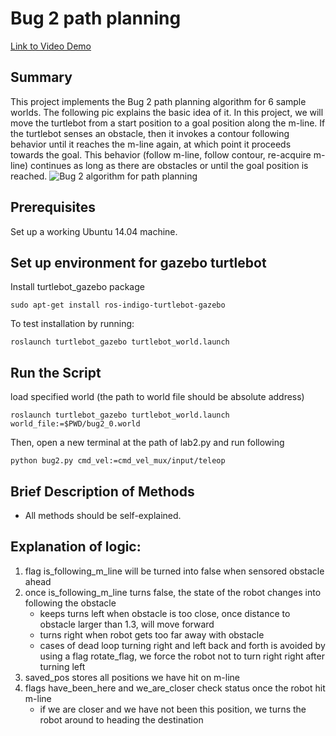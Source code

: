 # Bug 2 path planning
[Link to Video Demo](https://www.youtube.com/watch?v=WH0H8ikGQF4&list=PLF7A_BRkte4XUmaT9YkKfNZHVgVBSWv0n&index=4&t=6s)

## Summary
This project implements the Bug 2 path planning algorithm for 6 sample worlds. The following pic explains the basic idea of it. In this project, we will move the turtlebot from a start position to a goal position along the m-line. If the turtlebot senses an obstacle, then it invokes a contour following behavior until it reaches the m-line again, at which point it proceeds towards the goal. This behavior (follow m-line, follow contour, re-acquire m-line) continues as long as there are obstacles or until the goal position is reached. 
![Bug 2 algorithm for path planning](https://github.com/YiyangQian/W4733-Robotics/blob/master/Bug2PathPlanning/bug2.png)

## Prerequisites
Set up a working Ubuntu 14.04 machine. 

## Set up environment for gazebo turtlebot
Install turtlebot_gazebo package
```
sudo apt-get install ros-indigo-turtlebot-gazebo
```

To test installation by running:
```
roslaunch turtlebot_gazebo turtlebot_world.launch
```

## Run the Script
load specified world (the path to world file should be absolute address)
```
roslaunch turtlebot_gazebo turtlebot_world.launch world_file:=$PWD/bug2_0.world
```

Then, open a new terminal at the path of lab2.py and run following
```
python bug2.py cmd_vel:=cmd_vel_mux/input/teleop
```

## Brief Description of Methods
* All methods should be self-explained.

## Explanation of logic: 
1. flag is_following_m_line will be turned into false when sensored obstacle ahead
2. once is_following_m_line turns false, the state of the robot changes into following the obstacle
    * keeps turns left when obstacle is too close, once distance to obstacle larger than 1.3, will move forward
    * turns right when robot gets too far away with obstacle
    * cases of dead loop turning right and left back and forth is avoided by using a flag rotate_flag, we force the robot not to turn right right after turning left
3. saved_pos stores all positions we have hit on m-line
4. flags have_been_here and we_are_closer check status once the robot hit m-line
    * if we are closer and we have not been this position, we turns the robot around to heading the destination
